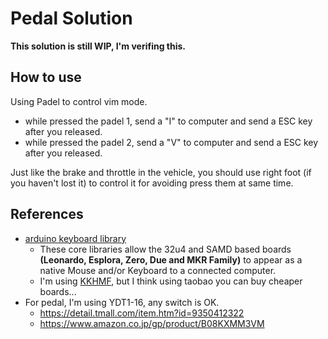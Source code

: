 # Pedal Solution

**This solution is still WIP, I'm verifing this.**

## How to use

Using Padel to control vim mode.

- while pressed the padel 1, send a "I" to computer and send a ESC key after you released.
- while pressed the padel 2, send a "V" to computer and send a ESC key after you released.

Just like the brake and throttle in the vehicle, you should use right foot (if you haven't lost it) to control it for avoiding press them at same time.


## References

- [arduino keyboard library](https://www.arduino.cc/reference/en/language/functions/usb/keyboard/)
    - These core libraries allow the 32u4 and SAMD based boards **(Leonardo, Esplora, Zero, Due and MKR Family)** to appear as a native Mouse and/or Keyboard to a connected computer.
    - I'm using [KKHMF](https://www.amazon.co.jp/gp/product/B081DY1NWW), but I think using taobao you can buy cheaper boards...
- For pedal, I'm using YDT1-16, any switch is OK.
    - https://detail.tmall.com/item.htm?id=9350412322
    - https://www.amazon.co.jp/gp/product/B08KXMM3VM
